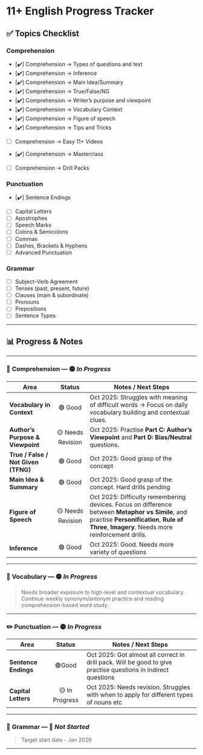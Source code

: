 # 11+ English Progress Tracker

## ✅ Topics Checklist

### Comprehension
- [✔️] Comprehension → Types of questions and text
- [✔️] Comprehension → Inference  
- [✔️] Comprehension → Main Idea/Summary 
- [✔️] Comprehension → True/False/NG 
- [✔️] Comprehension → Writer’s purpose and viewpoint  
- [✔️] Comprehension → Vocabulary Context
- [✔️] Comprehension → Figure of speech
- [✔️] Comprehension → Tips and Tricks
- [ ] Comprehension → Easy 11+ Videos 
- [✔️] Comprehension → Masterclass
- [ ] Comprehension → Drill Packs

### Punctuation
- [✔️] Sentence Endings 
- [ ] Capital Letters 
- [ ] Apostrophes  
- [ ] Speech Marks  
- [ ] Colons & Semicolons  
- [ ] Commas
- [ ] Dashes, Brackets & Hyphens
- [ ] Advanced Punctuation

### Grammar
- [ ] Subject–Verb Agreement  
- [ ] Tenses (past, present, future)  
- [ ] Clauses (main & subordinate)  
- [ ] Pronouns  
- [ ] Prepositions  
- [ ] Sentence Types 

---

## 📊 Progress & Notes

---

### 📘 **Comprehension** — 🟡 *In Progress*

| Area | Status | Notes / Next Steps |
|------|:-------:|-------------------|
| **Vocabulary in Context** | 🟢 Good | Oct 2025: Struggles with meaning of difficult words → Focus on daily vocabulary building and contextual clues. |
| **Author’s Purpose & Viewpoint** | 🟡 Needs Revision | Oct 2025: Practise **Part C: Author’s Viewpoint** and **Part D: Bias/Neutral** questions. |
| **True / False / Not Given (TFNG)** | 🟢 Good | Oct 2025: Good grasp of the concept |
| **Main Idea & Summary** | 🟢 Good | Oct 2025: Good grasp of the concept. Hard drills pending |
| **Figure of Speech** | 🟡 Needs Revision | Oct 2025: Difficulty remembering devices. Focus on difference between **Metaphor vs Simile**, and practise **Personification**, **Rule of Three**, **Imagery**. Needs more reinforcement drills. |
| **Inference** | 🟢 Good  | Oct 2025: Good. Needs more variety of questions |
---

### 🧩 **Vocabulary** — 🟡 *In Progress*

> Needs broader exposure to high-level and contextual vocabulary.  
> Continue weekly synonym/antonym practice and reading comprehension-based word study.

---

### ✏️ **Punctuation** — 🟡 *In Progress*

| Area | Status | Notes / Next Steps |
|------|:-------:|-------------------|
| **Sentence Endings** | 🟢Good| Oct 2025: Got almost all correct in drill pack. Will be good to give practise questions in indirect questions |
| **Capital Letters** | 🟡 In Progress | Oct 2025: Needs revision. Struggles with when to apply for different types of nouns etc |

---

### 🧠 **Grammar** — 🔴 *Not Started*

> Target start date - Jan 2026

--- 
